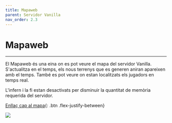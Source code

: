 ```yaml
---
title: Mapaweb
parent: Servidor Vanilla
nav_order: 2.3
---
```


# Mapaweb

---

El Mapaweb és una eina on es pot veure el mapa del servidor Vanilla. S'actualitza en el temps, els nous terrenys que es generen aniran apareixen amb el temps. També es pot veure on estan localitzats els jugadors en temps real. 

L'infern i la fi estan desactivats per disminuir la quantitat de memòria requerida del servidor.

[Enllaç cap al mapa](http://vanilla.megacat.cat){: .btn .flex-justify-between}

![](foto_mapaweb.png)


